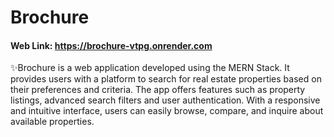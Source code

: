 # Brochure

#### Web Link: https://brochure-vtpg.onrender.com

✨Brochure is a web application developed using the MERN Stack. It provides users with a platform to search for real estate properties based on their preferences and criteria. The app offers features such as property listings, advanced search filters and user authentication. With a responsive and intuitive interface, users can easily browse, compare, and inquire about available properties.

